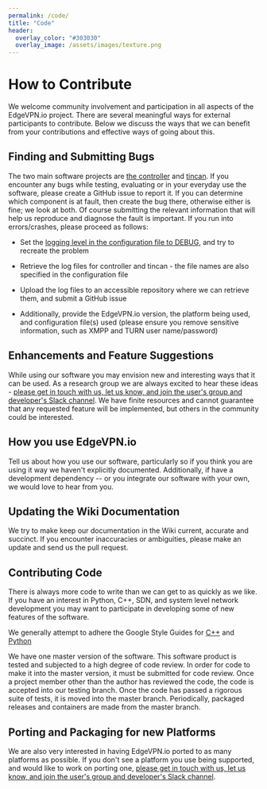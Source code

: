 ```yaml
---
permalink: /code/
title: "Code"
header:
  overlay_color: "#303030"
  overlay_image: /assets/images/texture.png
---
```


# How to Contribute
We welcome community involvement and participation in all aspects of the EdgeVPN.io project. There are several meaningful ways for external participants to contribute. Below we discuss the ways that we can benefit from your contributions and effective ways of going about this.

## Finding and Submitting Bugs
The two main software projects are [the controller](https://github.com/edgevpn/controllers/issues) and [tincan](https://github.com/edgevpn/tincan/issues). If you encounter any bugs while testing, evaluating or in your everyday use the software, please create a GitHub issue to report it. If you can determine which component is at fault, then create the bug there, otherwise either is fine; we look at both.
Of course submitting the relevant information that will help us reproduce and diagnose the fault is important. If you run into errors/crashes, please proceed as follows:

* Set the [logging level in the configuration file to DEBUG](/configfile), and try to recreate the problem

* Retrieve the log files for controller and tincan - the file names are also specified in the configuration file

* Upload the log files to an accessible repository where we can retrieve them, and submit a GitHub issue

* Additionally, provide the EdgeVPN.io version, the platform being used, and configuration file(s) used (please ensure you remove sensitive information, such as XMPP and TURN user name/password)

## Enhancements and Feature Suggestions
While using our software you may envision new and interesting ways that it can be used. As a research group we are always excited to hear these ideas - [please get in touch with us, let us know, and join the user's group and developer's Slack channel](/about). We have finite resources and cannot guarantee that any requested feature will be implemented, but others in the community could be interested. 
 
## How you use EdgeVPN.io
Tell us about how you use our software, particularly so if you think you are using it way we haven't explicitly documented. Additionally, if have a development dependency -- or you integrate our software with your own, we would love to hear from you.

## Updating the Wiki Documentation
We try to make keep our documentation in the Wiki current, accurate and succinct. If you encounter inaccuracies or ambiguities, please make an update and send us the pull request.

## Contributing Code
There is always more code to write than we can get to as quickly as we like. If you have an interest in Python, C++, SDN, and system level network development you may want to participate in developing some of new features of the software. 

We generally attempt to adhere the Google Style Guides for [C++](https://google.github.io/styleguide/cppguide.html) and [Python](https://google.github.io/styleguide/pyguide.html)

We have one master version of the software. This software product is tested and subjected to a high degree of code review. In order for code to make it into the master version, it must be submitted for code review. Once a project member other than the author has reviewed the code, the code is accepted into our testing branch. Once the code has passed a rigorous suite of tests, it is moved into the master branch. Periodically, packaged releases and containers are made from the master branch. 

## Porting and Packaging for new Platforms
We are also very interested in having EdgeVPN.io ported to as many platforms as possible. If you don't see a platform you use being supported, and would like to work on porting one, [please get in touch with us, let us know, and join the user's group and developer's Slack channel](/about).
